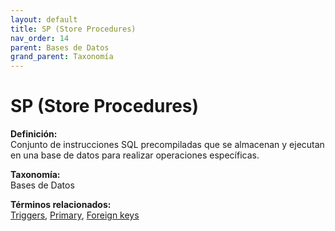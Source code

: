 ```yaml
---
layout: default
title: SP (Store Procedures)
nav_order: 14
parent: Bases de Datos
grand_parent: Taxonomía
---
```


# SP (Store Procedures)

**Definición:**  
Conjunto de instrucciones SQL precompiladas que se almacenan y ejecutan en una base de datos para realizar operaciones específicas.

**Taxonomía:**  
Bases de Datos

**Términos relacionados:**  
[Triggers](https://maleniski.github.io/diccionario-angl-tec-mx/docs/taxonomia/triggers/triggers.html), [Primary](https://maleniski.github.io/diccionario-angl-tec-mx/docs/taxonomia/primary/primary.html), [Foreign keys](https://maleniski.github.io/diccionario-angl-tec-mx/docs/taxonomia/foreign-keys/foreign-keys.html)
